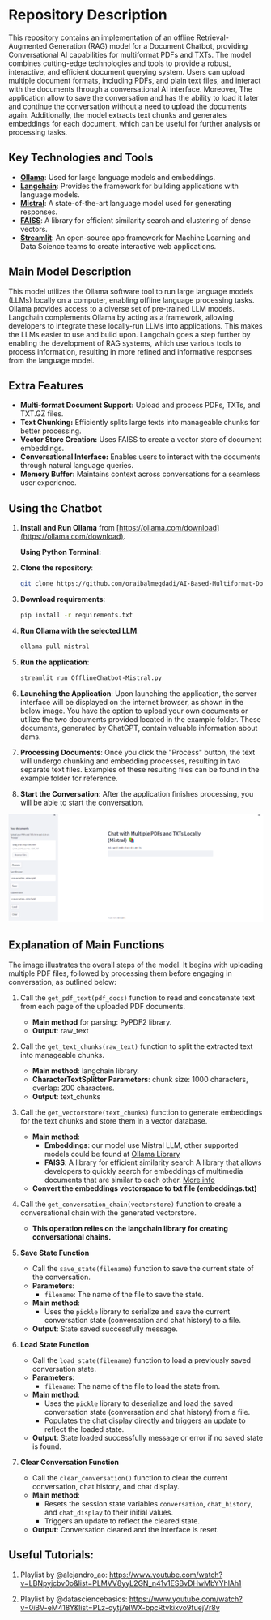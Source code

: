 # Repository Description

This repository contains an implementation of an offline Retrieval-Augmented Generation (RAG) model for a Document Chatbot, providing Conversational AI capabilities for multiformat PDFs and TXTs. The model combines cutting-edge technologies and tools to provide a robust, interactive, and efficient document querying system. Users can upload multiple document formats, including PDFs, and plain text files, and interact with the documents through a conversational AI interface. Moreover, The application allow to save the conversation and  has the ability to load it later and continue the conversation without a need to upload the documents again. Additionally, the model extracts text chunks and generates embeddings for each document, which can be useful for further analysis or processing tasks.
## Key Technologies and Tools

- **[Ollama](https://ollama.com/)**: Used for large language models and embeddings.
- **[Langchain](https://www.langchain.com/)**: Provides the framework for building applications with language models.
- **[Mistral](https://mistral.ai/)**: A state-of-the-art language model used for generating responses.
- **[FAISS](https://ai.meta.com/tools/faiss/)**: A library for efficient similarity search and clustering of dense vectors.
- **[Streamlit](https://streamlit.io/)**: An open-source app framework for Machine Learning and Data Science teams to create interactive web applications.


## Main Model Description

This model utilizes the Ollama software tool to run large language models (LLMs) locally on a computer, enabling offline language processing tasks. Ollama provides access to a diverse set of pre-trained LLM models. Langchain complements Ollama by acting as a framework, allowing developers to integrate these locally-run LLMs into applications. This makes the LLMs easier to use and build upon. Langchain goes a step further by enabling the development of RAG systems, which use various tools to process information, resulting in more refined and informative responses from the language model.


## Extra Features

- **Multi-format Document Support:** Upload and process PDFs, TXTs, and TXT.GZ files.
- **Text Chunking:** Efficiently splits large texts into manageable chunks for better processing.
- **Vector Store Creation:** Uses FAISS to create a vector store of document embeddings.
- **Conversational Interface:** Enables users to interact with the documents through natural language queries.
- **Memory Buffer:** Maintains context across conversations for a seamless user experience.


## Using the Chatbot

1. **Install and Run Ollama** from [https://ollama.com/download](https://ollama.com/download).

   **Using Python Terminal:**

2. **Clone the repository**:
    ```sh
    git clone https://github.com/oraibalmegdadi/AI-Based-Multiformat-Document-Chatbot
    ```

3. **Download requirements**:
    ```sh
    pip install -r requirements.txt
    ```

4. **Run Ollama with the selected LLM**:
    ```sh
    ollama pull mistral
    ```

5. **Run the application**:
    ```sh
    streamlit run OfflineChatbot-Mistral.py
    ```

6. **Launching the Application**:
    Upon launching the application, the server interface will be displayed on the internet browser, as shown in the below image. You have the option to upload your own documents or utilize the two documents provided located in the example folder. These documents, generated by ChatGPT, contain valuable information about dams.

7. **Processing Documents**:
    Once you click the "Process" button, the text will undergo chunking and embedding processes, resulting in two separate text files. Examples of these resulting files can be found in the example folder for reference.

8. **Start the Conversation**:
    After the application finishes processing, you will be able to start the conversation.


![langchain](RAG.png)



## Explanation of Main Functions

The image illustrates the overall steps of the model. It begins with uploading multiple PDF files, followed by processing them before engaging in conversation, as outlined below:

1. Call the `get_pdf_text(pdf_docs)` function to read and concatenate text from each page of the uploaded PDF documents.
   - **Main method** for parsing: PyPDF2 library.
   - **Output**: raw_text

2. Call the `get_text_chunks(raw_text)` function to split the extracted text into manageable chunks.
   - **Main method**: langchain library.
   - **CharacterTextSplitter Parameters**: chunk size: 1000 characters, overlap: 200 characters.
   - **Output**: text_chunks

3. Call the `get_vectorstore(text_chunks)` function to generate embeddings for the text chunks and store them in a vector database.
   - **Main method**:
     - **Embeddings**: our model use Mistral LLM, other supported models could be found at [Ollama Library](https://ollama.com/library)
     - **FAISS**: A library for efficient similarity search  A library that allows developers to quickly search for embeddings of multimedia documents that are similar to each other. [More info](https://engineering.fb.com/2017/03/29/data-infrastructure/faiss-a-library-for-efficient-similarity-search/)
   - **Convert the embeddings vectorspace to txt file (embeddings.txt)**

4. Call the `get_conversation_chain(vectorstore)` function to create a conversational chain with the generated vectorstore.
   - **This operation relies on the langchain library for creating conversational chains.**

5. **Save State Function**
   - Call the `save_state(filename)` function to save the current state of the conversation.
   - **Parameters**: 
     - `filename`: The name of the file to save the state.
   - **Main method**: 
     - Uses the `pickle` library to serialize and save the current conversation state (conversation and chat history) to a file.
   - **Output**: State saved successfully message.

6. **Load State Function**
   - Call the `load_state(filename)` function to load a previously saved conversation state.
   - **Parameters**: 
     - `filename`: The name of the file to load the state from.
   - **Main method**:
     - Uses the `pickle` library to deserialize and load the saved conversation state (conversation and chat history) from a file.
     - Populates the chat display directly and triggers an update to reflect the loaded state.
   - **Output**: State loaded successfully message or error if no saved state is found.

7. **Clear Conversation Function**
   - Call the `clear_conversation()` function to clear the current conversation, chat history, and chat display.
   - **Main method**:
     - Resets the session state variables `conversation`, `chat_history`, and `chat_display` to their initial values.
     - Triggers an update to reflect the cleared state.
   - **Output**: Conversation cleared and the interface is reset.


## Useful Tutorials: 
1. Playlist by @alejandro_ao:  https://www.youtube.com/watch?v=LBNpyjcbv0o&list=PLMVV8yyL2GN_n41v1ESBvDHwMbYYhlAh1

2. Playlist by @datasciencebasics: https://www.youtube.com/watch?v=0iBV-eM418Y&list=PLz-qytj7eIWX-bpcRtvkixvo9fuejVr8y

